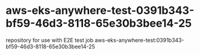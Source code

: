 # aws-eks-anywhere-test-0391b343-bf59-46d3-8118-65e30b3bee14-25
repository for use with E2E test job aws-eks-anywhere-test:0391b343-bf59-46d3-8118-65e30b3bee14-25
